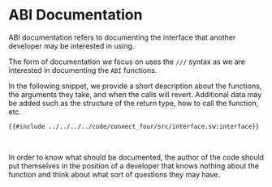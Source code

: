 # ABI Documentation

ABI documentation refers to documenting the interface that another developer may be interested in using.

The form of documentation we focus on uses the `///` syntax as we are interested in documenting the `ABI` functions.

In the following snippet, we provide a short description about the functions, the arguments they take, and when the calls will revert. Additional data may be added such as the structure of the return type, how to call the function, etc.

```sway
{{#include ../../../../code/connect_four/src/interface.sw:interface}}
```

<br>

In order to know what should be documented, the author of the code should put themselves in the position of a developer that knows nothing about the function and think about what sort of questions they may have.
